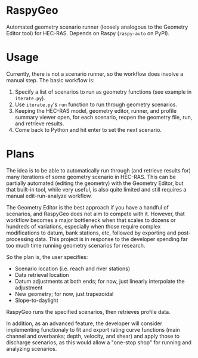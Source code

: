 # RaspyGeo
Automated geometry scenario runner (loosely analogous to the Geometry Editor tool) for HEC-RAS.  Depends on Raspy (`raspy-auto` on PyPI).

# Usage

Currently, there is not a scenario runner, so the workflow does involve a manual
step.  The basic workflow is:

1. Specify a list of scenarios to run as geometry functions (see example in
`iterate.py`).
2. Use `iterate.py`'s `run` function to run through geometry scenarios.
3. Keeping the HEC-RAS model, geometry editor, runner, and profile summary viewer
open, for each scenario, reopen the geometry file, run, and retrieve results.
4. Come back to Python and hit enter to set the next scenario.

# Plans

The idea is to be able to automatically run through (and retrieve results for) many iterations of some geometry scenario in HEC-RAS.  This can be partially automated (editing the geometry) with the Geometry Editor, but that built-in tool, while very useful, is also quite limited and still requires a manual edit-run-analyze workflow.

The Geometry Editor is the best approach if you have a handful of scenarios, and RaspyGeo does not aim to compete with it.  However, that workflow becomes a major bottleneck when that scales to dozens or hundreds of variations, especially when those require complex modifications to datum, bank stations, etc, followed by exporting and post-processing data.  This project is in response to the developer spending far too much time running geometry scenarios for research.

So the plan is, the user specifies:

- Scenario location (i.e. reach and river stations)
- Data retrieval location
- Datum adjustments at both ends; for now, just linearly interpolate the adjustment
- New geometry; for now, just trapezoidal
- Slope-to-daylight

RaspyGeo runs the specified scenarios, then retrieves profile data.

In addition, as an advanced feature, the developer will consider implementing functionaly to fit and export rating curve functions (main channel and overbanks; depth, velocity, and shear) and apply those to discharge scenarios, as this would allow a "one-stop shop" for running and analyzing scenarios.

